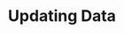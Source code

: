 ---
layout: chapter
title: Updating Data
slides:

  - class: title-slide
    content: |

      ![Gather Workshops Logo]([[BASE_URL]]/theme/assets/images/gw_logo.png)

      # Updating Data
      _Saving changes to existing data_







  - content: |

      ## Editing a message

      To demonstrate editing an existing item
      in the database we can edit a message.

  - content: |

      ### Create a template for editing a message

      ```html
      <form action="edit-message" method="post">

          <label>Message</label>
          <input name="message" type="text">

          <input type="submit" value="Save">

      </form>
      ```

      Write a new template called edit-message.html
      which contains a form for editable fields.


  - content: |

      ### Include a hidden field for the id

      ```html
      <form action="edit-message" method="post">

          <label>Message</label>
          <input name="message" type="text">

          <input name="message_id" type="hidden">

          <input type="submit" value="Save">

      </form>
      ```

      This will help us know which table row
      to update when the form is submitted.


  - content: |

      ### Route for editing a message

      ```python
      # edit message page
      @website.route('/edit-message')
      @usermanager.login_required
      def edit_message():
          return render_template('edit-message.html')
      ```

      Create a new route for the message editor
      and display the correct template for it.


  - content: |

      ### Set up the GET and POST methods

      ```python
      # edit message page
      @website.route('/edit-message', methods=['GET', 'POST'])
      @usermanager.login_required
      def edit_message():

          if request.method == 'GET':
              return render_template('edit-message.html')

          elif request.method == 'POST':
              return redirect('/')
      ```



  - content: |

      ### Pass the message id to the edit-message route

      ```python
      # edit message page
      @website.route('/edit-message/<message_id>', methods=['GET', 'POST'])
      @usermanager.login_required
      def edit_message(message_id):

          if request.method == 'GET':
              return render_template('edit-message.html')

          elif request.method == 'POST':
              return redirect('/')
      ```


  - content: |

      ### Load the message data in the route

      ```python
      if request.method == 'GET':

          query_string = (
              'SELECT message_id, content, user_id '
              'FROM messages '
              'WHERE message_id = ?'
          )

          query_result = datamanager.query_db(
              query_string, 
              [message_id],
              one=True
          )

          return render_template('edit-message.html')
      ```


  - content: |

      ### Pass the message data to the template

      ```python
      return render_template('edit-message.html', message=query_result)
      ```

      Pass the query result to the template
      under the variable name **message**.


  - content: |

      ### Display the message data in the form

      ```html
      <form action="edit-message" method="post">

          <label>Message</label>
          <input name="message" type="text" value="{{ message.content }}">

          <input name="message_id" type="hidden" value="{{ message.message_id }}">

          <input type="submit" value="Save">

      </form>
      ```


  - content: |

      ### Check that the form data shows up

      ```bash
      localhost:5000/edit-message/1
      ```

      Browse to the edit-message url in your
      browser and check that the message is showing.






  - content: |

      ## Saving the modified form data

      The user can now make changes to the form
      but the changes also need to be saved.


  - content: |

      ### Make the message id optional so we can post

      ```python
      # edit message page
      @website.route('/edit-message/<message_id>', methods=['GET', 'POST'])
      @usermanager.login_required
      def edit_message(message_id = None):

          ...
      ```


  - content: |

      ### Write the POST processing

      ```python
      if request.method == 'POST':

          message_content = request.form.get('message')
          message_id = request.form.get('message_id')

          query_string = (
              'UPDATE messages '
              'SET content = ? '
              'WHERE message_id = ?'
          )

          query_result = datamanager.query_db(
              query_string, 
              [message_content, message_id],
              one=True
          )

          return redirect('/')
      ```


  - content: |

      ### Check that it works

      Edit a message in the browser
      and check that it saves correctly.









  - content: |

      ## Linking to an edit page

      We can add a link to messages
      that the user can click to edit.


  - content: |

      ### Retrieve the message id for home page messages

      ```python
      @website.route('/')
      def index():

          query_string = (
            'SELECT message_id, content, username, time_created ' 
            'FROM messages INNER JOIN users '
            'USING (user_id) '
            'ORDER BY time_created DESC'
          )
      ```

      Update the query to load the message_id
      so we can use it for our edit link.



  - content: |

      ### Add a link to the message HTML

      ```html
      {% for message in messages %}
          <li>
              {{ message['username'] }}: {{ message['content'] }}
              <a href="{{ url_for('edit_message', message_id = message['message_id']) }}">Edit</a>
          </li>
      {% endfor %}
      ```

      Modify the **index.html** template to
      include an **edit** link on the message.


  - content: |

      ### Only show the edit link for the message owner

      ```html
      {% for message in messages %}
          <li>
              {{ message['username'] }}: {{ message['content'] }}
              {% if current_user.username == message['username'] %}
              <a href="{{ url_for('edit_message', message_id = message['message_id']) }}">Edit</a>
              {% endif %}
          </li>
      {% endfor %}
      ```

      Users should only be able to edit their
      own messages, not messages by other people!




  - content: |

      ![Thumbs Up!]([[BASE_URL]]/theme/assets/images/thumbs-up.svg){: height="200"}

      ## Updating Data: Complete!

      [Take me to the next chapter!](deleting-data.html)


---